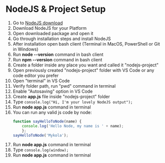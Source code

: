 # NodeJS & Project Setup
1. Go to [NodeJS download](https://nodejs.org/uk/download/)
2. Download NodeJS for your Platform
3. Open downloaded package and open it
4. Go through installation steps and install NodeJS
5. After installation open bash client (Terminal in MacOS, PowerShell or Git in Windows)
6. Run **node --version** command in bash client
7. Run **npm --version** command in bash client
8. Create a folder inside any place you want and called it "nodejs-project"
9. Open previously created "nodejs-project" folder with VS Code or any code editor you prefer
10. Open "terminal" in VS Code
11. Verify folder path, run "pwd" command in terminal
12. Enable "Autosaving" option in VS Code
13. Create **app.js** file inside "nodejs-project" folder
14. Type ```console.log("Hi, I'm your lovely NodeJS output");``` 
15. Run **node app.js** command in terminal
16. You can run any valid js code by node: 
    ```js
    function sayHelloToNode(name) {
        console.log('Hello Node, my name is ' + name);
        };
    sayHelloToNode('Mykola');
17. Run **node app.js** command in terminal
18. Type ```console.log(window);```
19. Run **node app.js** command in terminal

